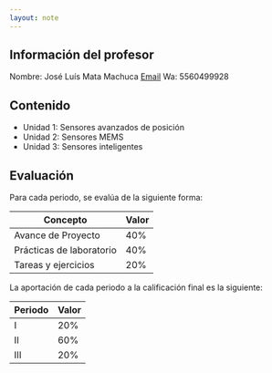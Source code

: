 ```yaml
---
layout: note
---
```


## Información del profesor
Nombre: José Luís Mata Machuca
[Email](jmatam@ipn.mx)
Wa: 5560499928

## Contenido
* Unidad 1: Sensores avanzados de posición
* Unidad 2: Sensores MEMS
* Unidad 3: Sensores inteligentes

## Evaluación
Para cada periodo, se evalúa de la siguiente forma:

| Concepto                          | Valor  |
| -                                 | -      |
| Avance de Proyecto                | $40\%$ |
| Prácticas de laboratorio          | $40\%$ |
| Tareas y ejercicios               | $20\%$ |

La aportación de cada periodo a la calificación final es la siguiente:

| Periodo      | Valor  |
| -            | -      |
| $\text{I}$   | $20\%$ |
| $\text{II}$  | $60\%$ |
| $\text{III}$ | $20\%$ |
